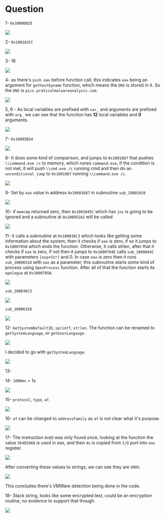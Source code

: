 # Question
1- `0x1000D02E`

![](https://i.imgur.com/63KnHOQ.png)

2- `0x100163CC`

![](https://i.imgur.com/IdDrimc.png)

3- 18

![](https://i.imgur.com/Qs76SAh.png)

4- as there's `push eax` before function call, this indicates `eax` being an argument for `gethostbyname` function, which means the `DNS` is stored in it. So the `DNS` is `pics.praticalmalwareanalysis.com`.

![](https://i.imgur.com/Jokq6ND.png)

5, 6 - As local variables are prefixed with `var_` and arguments are prefixed with `arg_` we can see that the function has **12** local variables and **0** arguments.

![](https://i.imgur.com/IY7ZRhR.png)

7- `0x10095B34`

![](https://i.imgur.com/ECxpj7I.png)

8- It does some kind of comparison, and jumps to `0x10010D7` that pushes `\\command.exe /c` to memory, which runes `command.exe`, if the condition is not met, it will push `\\cmd.exe /c` running cmd and then do an `unconditional jump` to `0x10010D7` running `\\command.exe /c`.

![](https://i.imgur.com/5oFaDCV.png)

9- Set by `eax` value in address `0x10001687` in subroutine `sub_10001656`

![](https://i.imgur.com/VVPycGW.png)

10- if `memcmp` returned zero, then `0x1001045C` which has `jnz` is going to be ignored and a subroutine at `0x100052A2` will be called

![](https://i.imgur.com/vWxVgJP.png)

11- it calls a subroutine at `0x100036C3` which looks like getting some information about the system, then it checks if `eax` is zero, if so it jumps to `0x1000705B` which ends the function. Otherwise, it calls strlen, after that it checks if `eax` is zero, if not then it jumps to `0x1000704E` calls `sub_1000664C` with parameters `[esp+Str]` and 0.
In case `eax` is zero then it runs `sub_10006518` with `eax` as a parameter, this subroutine starts some kind of process using `OpenProcess` function.
After all of that the function starts its `epologue` at `0x1000705A`.


![](https://i.imgur.com/lL67zww.png)

`sub_100036C3`


![](https://i.imgur.com/ktDzWwb.png)

`sub_10006158`


![](https://i.imgur.com/KsnCYYg.png)


12- `GetSystemDefaultID`, `sprintf`, `strlen`. The function can be renamed to `getSystemLanguage`, or `getUserLangauge`.

![](https://i.imgur.com/jhvYeub.png)

I decided to go with `getSystemLanguage`

![](https://i.imgur.com/ONdTIxR.png)

13-

14- `1000ms` = 1s

![](https://i.imgur.com/irJgToX.png)

15- `protocol`, `type`, `af`.

![](https://i.imgur.com/MzE9KiS.png)

16- `af` can be changed to `addressFamily` as `af` is not clear what it's purpose.

![](https://i.imgur.com/nCZkihp.png)

17- The instruction `0xED` was only found once, looking at the function the value `564D5868` is used in eax, and then `dx` is copied from `I/O` port into `eax` register.

![](https://i.imgur.com/itz6bwu.png)


After converting these values to strings, we can see they are `VMXh`.

![](https://i.imgur.com/igxEcso.png)

This concludes there's VMWare detection being done in the code.

18- Stack string, looks like some encrypted text, could be an encryption routine, no evidence to support that though.

![](https://i.imgur.com/mtF5Z9k.png)
